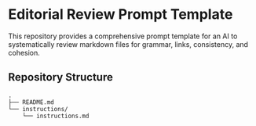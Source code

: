 # Editorial Review Prompt Template

This repository provides a comprehensive prompt template for an AI to systematically review markdown files for grammar, links, consistency, and cohesion.

## Repository Structure

```
.
├── README.md
└── instructions/
    └── instructions.md
```
